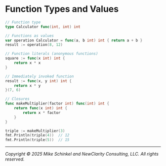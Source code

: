 # Function Types and Values

```go
// Function type
type Calculator func(int, int) int

// Functions as values
var operation Calculator = func(a, b int) int { return a + b }
result := operation(8, 12)

// Function literals (anonymous functions)
square := func(x int) int {
    return x * x
}

// Immediately invoked function
result := func(x, y int) int {
    return x * y
}(7, 6)

// Closures
func makeMultiplier(factor int) func(int) int {
    return func(x int) int {
        return x * factor
    }
}

triple := makeMultiplier(3)
fmt.Println(triple(4))  // 12
fmt.Println(triple(5))  // 15
```
---
*Copyright © 2025 Mike Schinkel and NewClarity Consulting, LLC. All rights reserved.*
